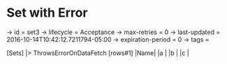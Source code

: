 # Set with Error

-> id = set3
-> lifecycle = Acceptance
-> max-retries = 0
-> last-updated = 2016-10-14T10:42:12.7211794-05:00
-> expiration-period = 0
-> tags = 

[Sets]
|> ThrowsErrorOnDataFetch
    [rows#1]
    |Name|
    |a   |
    |b   |
    |c   |

~~~
